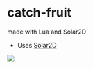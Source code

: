 # catch-fruit

made with Lua and Solar2D

* Uses [Solar2D]([https://www.raylib.com/](https://solar2d.com/))

<img src="https://github.com/pepega90/catch-fruit/blob/main/preview.gif" />





